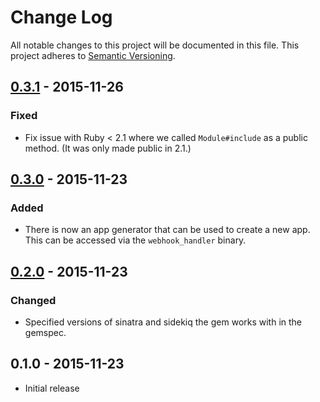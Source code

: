 # Change Log

All notable changes to this project will be documented in this file.
This project adheres to [Semantic Versioning](http://semver.org/).

## [0.3.1] - 2015-11-26

### Fixed

- Fix issue with Ruby < 2.1 where we called `Module#include` as a public method. (It was only made public in 2.1.)

## [0.3.0] - 2015-11-23

### Added

- There is now an app generator that can be used to create a new app. This can be accessed via the `webhook_handler` binary.

## [0.2.0] - 2015-11-23

### Changed

- Specified versions of sinatra and sidekiq the gem works with in the gemspec.

## 0.1.0 - 2015-11-23

- Initial release

[0.2.0]: https://github.com/chrismytton/webhook_handler/compare/v0.1.0...v0.2.0
[0.3.0]: https://github.com/chrismytton/webhook_handler/compare/v0.2.0...v0.3.0
[0.3.1]: https://github.com/chrismytton/webhook_handler/compare/v0.3.0...v0.3.1

